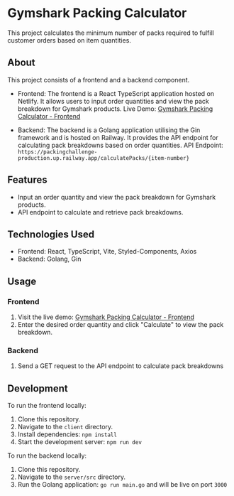 # Gymshark Packing Calculator

This project calculates the minimum number of packs required to fulfill customer orders based on item quantities.

## About

This project consists of a frontend and a backend component.

- Frontend: The frontend is a React TypeScript application hosted on Netlify. It allows users to input order quantities and view the pack breakdown for Gymshark products.
Live Demo: [Gymshark Packing Calculator - Frontend](https://gymsharkpackingcalculcator.netlify.app/)

- Backend: The backend is a Golang application utilising the Gin framework and is hosted on Railway. It provides the API endpoint for calculating pack breakdowns based on order quantities.
API Endpoint: `https://packingchallenge-production.up.railway.app/calculatePacks/{item-number}`

## Features

- Input an order quantity and view the pack breakdown for Gymshark products.
- API endpoint to calculate and retrieve pack breakdowns.

## Technologies Used

- Frontend: React, TypeScript, Vite, Styled-Components, Axios
- Backend: Golang, Gin

## Usage

### Frontend

1. Visit the live demo: [Gymshark Packing Calculator - Frontend](https://gymsharkpackingcalculcator.netlify.app/)
2. Enter the desired order quantity and click "Calculate" to view the pack breakdown.

### Backend

1. Send a GET request to the API endpoint to calculate pack breakdowns


## Development

To run the frontend locally:

1. Clone this repository.
2. Navigate to the `client` directory.
3. Install dependencies: `npm install`
4. Start the development server: `npm run dev`

To run the backend locally:

1. Clone this repository.
2. Navigate to the `server/src` directory.
3. Run the Golang application: `go run main.go` and will be live on port `3000`
